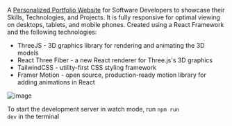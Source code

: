 A [Personalized Portfolio Website](https://jonvincentius.netlify.app/) for Software Developers to showcase their Skills, Technologies, and Projects. It is fully responsive for optimal viewing on desktops, tablets, and mobile phones. 
Created using a React Framework and the following technologies:
* ThreeJS - 3D graphics library for rendering and animating the 3D models
* React Three Fiber - a new React renderer for Three.js's 3D graphics
* TailwindCSS - utility-first CSS styling framework
* Framer Motion - open source, production-ready motion library for adding animations in React

![image](https://github.com/jvcent/3D-Portfolio/assets/117528376/eadc4c00-8a17-4617-9542-8856dc006b3a)

To start the development server in watch mode, run <code>npm run dev</code> in the terminal
